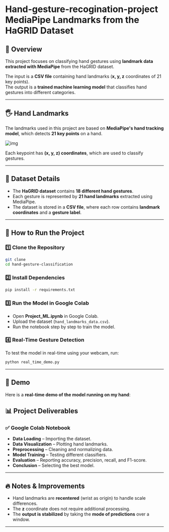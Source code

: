 # Hand-gesture-recogination-project MediaPipe Landmarks from the HaGRID Dataset  

## 📌 Overview  
This project focuses on classifying hand gestures using **landmark data extracted with MediaPipe** from the HaGRID dataset.  

The input is a **CSV file** containing hand landmarks (**x, y, z** coordinates of 21 key points).  
The output is a **trained machine learning model** that classifies hand gestures into different categories.  

---

## 🖐️ Hand Landmarks  
The landmarks used in this project are based on **MediaPipe's hand tracking model**, which detects **21 key points** on a hand.  

![img](https://github.com/user-attachments/assets/12fc5613-47e6-472b-bc4c-d013d1974524)



Each keypoint has **(x, y, z) coordinates**, which are used to classify gestures.  

---

## 📂 Dataset Details  
- The **HaGRID dataset** contains **18 different hand gestures**.  
- Each gesture is represented by **21 hand landmarks** extracted using MediaPipe.  
- The dataset is stored in a **CSV file**, where each row contains **landmark coordinates** and a **gesture label**.  

---

## 🚀 How to Run the Project  

### 1️⃣ Clone the Repository  
```bash
git clone 
cd hand-gesture-classification
```

### 2️⃣ Install Dependencies  
```bash
pip install -r requirements.txt
```

### 3️⃣ Run the Model in Google Colab  
- Open **Project_ML.ipynb** in Google Colab.  
- Upload the dataset (`hand_landmarks_data.csv`).  
- Run the notebook step by step to train the model.  

### 4️⃣ Real-Time Gesture Detection  
To test the model in real-time using your webcam, run:  
```bash
python real_time_demo.py
```

---

## 🎥 Demo  

Here is a **real-time demo of the model running on my hand**:  



## 📊 Project Deliverables  

### ✅ Google Colab Notebook  
- **Data Loading** – Importing the dataset.  
- **Data Visualization** – Plotting hand landmarks.  
- **Preprocessing** – Cleaning and normalizing data.  
- **Model Training** – Testing different classifiers.  
- **Evaluation** – Reporting accuracy, precision, recall, and F1-score.  
- **Conclusion** – Selecting the best model.  

---

## 🔥 Notes & Improvements  
- Hand landmarks are **recentered** (wrist as origin) to handle scale differences.  
- The **z** coordinate does not require additional processing.  
- The **output is stabilized** by taking the **mode of predictions** over a window.  

---
